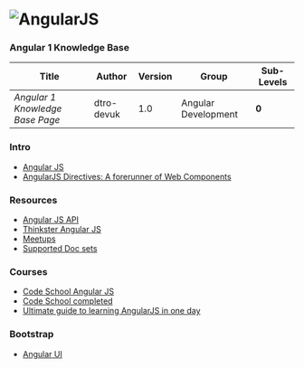 # ![AngularJS](https://angular.io/resources/images/logos/standard/shield-large.png)

### Angular 1 Knowledge Base

Title | Author | Version | Group | Sub-Levels
--- | --- | --- | --- | ---
*Angular 1 Knowledge Base Page* | dtro-devuk | 1.0 | Angular Development | **0**


### Intro

* [Angular JS](https://angularjs.org/)
* [AngularJS Directives: A forerunner of Web Components](https://codef0rmer.gitbooks.io/angularjs-directives-in-traction-the-book/content/chapter1.html)

### Resources
* [Angular JS API](https://docs.angularjs.org/api)
* [Thinkster Angular JS](https://thinkster.io/topics/angular)
* [Meetups](https://www.meetup.com/)
* [Supported Doc sets](https://kapeli.com/dash)

### Courses
* [Code School Angular JS](http://campus.codeschool.com/courses/shaping-up-with-angular-js/level/1/section/1/video/1)
* [Code School completed](https://github.com/neojato/flatlanders-gem-store)
* [Ultimate guide to learning AngularJS in one day](https://toddmotto.com/ultimate-guide-to-learning-angular-js-in-one-day/)

### Bootstrap
* [Angular UI](https://github.com/angular-ui/bootstrap)